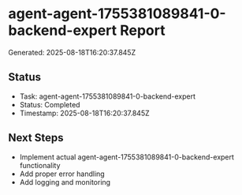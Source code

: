 # agent-agent-1755381089841-0-backend-expert Report

Generated: 2025-08-18T16:20:37.845Z

## Status
- Task: agent-agent-1755381089841-0-backend-expert
- Status: Completed
- Timestamp: 2025-08-18T16:20:37.845Z

## Next Steps
- Implement actual agent-agent-1755381089841-0-backend-expert functionality
- Add proper error handling
- Add logging and monitoring
